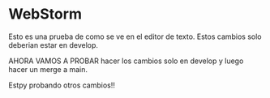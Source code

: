 # WebStorm

Esto es una prueba de como se ve en el editor de texto. Estos cambios solo deberian estar en develop.

AHORA VAMOS A PROBAR hacer los cambios solo en develop y luego hacer un merge a main.

Estpy probando otros cambios!!